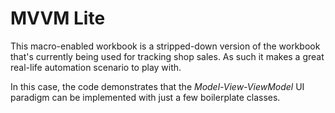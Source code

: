 # MVVM Lite

This macro-enabled workbook is a stripped-down version of the workbook that's currently being used for tracking shop sales. As such it makes a great real-life automation scenario to play with.

In this case, the code demonstrates that the _Model-View-ViewModel_ UI paradigm can be implemented with just a few boilerplate classes.
